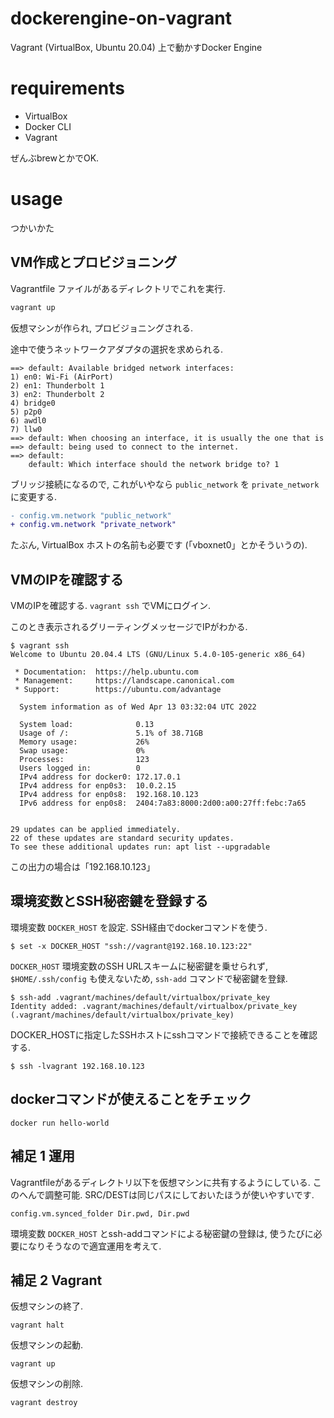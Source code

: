 # dockerengine-on-vagrant

Vagrant (VirtualBox, Ubuntu 20.04) 上で動かすDocker Engine


# requirements

* VirtualBox
* Docker CLI
* Vagrant

ぜんぶbrewとかでOK.


# usage

つかいかた


## VM作成とプロビジョニング

Vagrantfile ファイルがあるディレクトリでこれを実行.

```sh
vagrant up
```

仮想マシンが作られ, プロビジョニングされる.

途中で使うネットワークアダプタの選択を求められる.

```
==> default: Available bridged network interfaces:
1) en0: Wi-Fi (AirPort)
2) en1: Thunderbolt 1
3) en2: Thunderbolt 2
4) bridge0
5) p2p0
6) awdl0
7) llw0
==> default: When choosing an interface, it is usually the one that is
==> default: being used to connect to the internet.
==> default:
    default: Which interface should the network bridge to? 1
```

ブリッジ接続になるので, これがいやなら `public_network` を `private_network` に変更する.

```diff
- config.vm.network "public_network"
+ config.vm.network "private_network"
```

たぶん, VirtualBox ホストの名前も必要です (「vboxnet0」とかそういうの).

## VMのIPを確認する

VMのIPを確認する. `vagrant ssh` でVMにログイン.

このとき表示されるグリーティングメッセージでIPがわかる.

```
$ vagrant ssh
Welcome to Ubuntu 20.04.4 LTS (GNU/Linux 5.4.0-105-generic x86_64)

 * Documentation:  https://help.ubuntu.com
 * Management:     https://landscape.canonical.com
 * Support:        https://ubuntu.com/advantage

  System information as of Wed Apr 13 03:32:04 UTC 2022

  System load:              0.13
  Usage of /:               5.1% of 38.71GB
  Memory usage:             26%
  Swap usage:               0%
  Processes:                123
  Users logged in:          0
  IPv4 address for docker0: 172.17.0.1
  IPv4 address for enp0s3:  10.0.2.15
  IPv4 address for enp0s8:  192.168.10.123
  IPv6 address for enp0s8:  2404:7a83:8000:2d00:a00:27ff:febc:7a65


29 updates can be applied immediately.
22 of these updates are standard security updates.
To see these additional updates run: apt list --upgradable
```

この出力の場合は「192.168.10.123」


## 環境変数とSSH秘密鍵を登録する

環境変数 `DOCKER_HOST` を設定. SSH経由でdockerコマンドを使う.

```
$ set -x DOCKER_HOST "ssh://vagrant@192.168.10.123:22"
```

`DOCKER_HOST` 環境変数のSSH URLスキームに秘密鍵を乗せられず, `$HOME/.ssh/config` も使えないため,
`ssh-add` コマンドで秘密鍵を登録.

```
$ ssh-add .vagrant/machines/default/virtualbox/private_key
Identity added: .vagrant/machines/default/virtualbox/private_key (.vagrant/machines/default/virtualbox/private_key)
```

DOCKER_HOSTに指定したSSHホストにsshコマンドで接続できることを確認する.

```
$ ssh -lvagrant 192.168.10.123
```


## dockerコマンドが使えることをチェック

```
docker run hello-world
```


## 補足 1 運用

Vagrantfileがあるディレクトリ以下を仮想マシンに共有するようにしている.
このへんで調整可能. SRC/DESTは同じパスにしておいたほうが使いやすいです.

```
config.vm.synced_folder Dir.pwd, Dir.pwd
```

環境変数 `DOCKER_HOST` とssh-addコマンドによる秘密鍵の登録は,
使うたびに必要になりそうなので適宜運用を考えて.


## 補足 2 Vagrant

仮想マシンの終了.

```
vagrant halt
```

仮想マシンの起動.

```
vagrant up
```

仮想マシンの削除.

```
vagrant destroy
```
